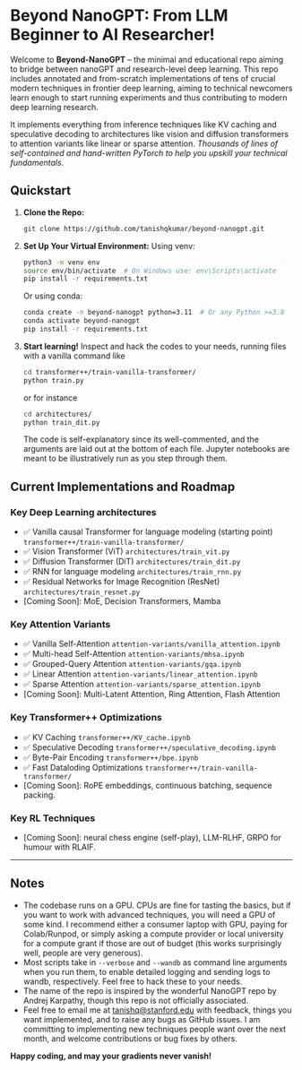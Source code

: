 # Beyond NanoGPT: From LLM Beginner to AI Researcher!

Welcome to **Beyond-NanoGPT** – the minimal and educational repo aiming to bridge between nanoGPT and research-level deep learning. 
This repo includes annotated and from-scratch implementations of tens of crucial modern techniques in frontier deep learning, aiming to technical newcomers learn enough to 
start running experiments and thus contributing to modern deep learning research. 

It implements everything from inference techniques like KV caching and speculative decoding to 
architectures like vision and diffusion transformers to attention variants like linear or sparse attention. *Thousands of lines of 
self-contained and hand-written PyTorch to help you upskill your technical fundamentals.*

## Quickstart
1. **Clone the Repo:**
   ```bash
   git clone https://github.com/tanishqkumar/beyond-nanogpt.git
   ```
2. **Set Up Your Virtual Environment:**
   Using venv:
   ```bash
   python3 -m venv env
   source env/bin/activate  # On Windows use: env\Scripts\activate
   pip install -r requirements.txt
   ```
   Or using conda:
   ```bash
   conda create -n beyond-nanogpt python=3.11  # Or any Python >=3.8
   conda activate beyond-nanogpt
   pip install -r requirements.txt
   ```
3. **Start learning!**
   Inspect and hack the codes to your needs, running files with a vanilla command like 
   ```bash
   cd transformer++/train-vanilla-transformer/
   python train.py
   ``` 
   or for instance 
   ```bash 
   cd architectures/
   python train_dit.py
   ```
   The code is self-explanatory since its well-commented, and the arguments are laid out at the bottom of each file. 
   Jupyter notebooks are meant to be illustratively run as you step through them.
   

## Current Implementations and Roadmap
### Key Deep Learning architectures
- ✅ Vanilla causal Transformer for language modeling (starting point) `transformer++/train-vanilla-transformer/`
- ✅ Vision Transformer (ViT) `architectures/train_vit.py`
- ✅ Diffusion Transformer (DiT) `architectures/train_dit.py`
- ✅ RNN for language modeling `architectures/train_rnn.py`
- ✅ Residual Networks for Image Recognition (ResNet) `architectures/train_resnet.py`
- [Coming Soon]: MoE, Decision Transformers, Mamba

### Key Attention Variants
- ✅ Vanilla Self-Attention `attention-variants/vanilla_attention.ipynb`
- ✅ Multi-head Self-Attention `attention-variants/mhsa.ipynb`
- ✅ Grouped-Query Attention `attention-variants/gqa.ipynb`
- ✅ Linear Attention `attention-variants/linear_attention.ipynb`
- ✅ Sparse Attention `attention-variants/sparse_attention.ipynb`
- [Coming Soon]: Multi-Latent Attention, Ring Attention, Flash Attention

### Key Transformer++ Optimizations
- ✅ KV Caching `transformer++/KV_cache.ipynb`
- ✅ Speculative Decoding `transformer++/speculative_decoding.ipynb`
- ✅ Byte-Pair Encoding `transformer++/bpe.ipynb`
- ✅ Fast Dataloding Optimizations `transformer++/train-vanilla-transformer/`
- [Coming Soon]: RoPE embeddings, continuous batching, sequence packing.

### Key RL Techniques
- [Coming Soon]: neural chess engine (self-play), LLM-RLHF, GRPO for humour with RLAIF. 

---

## Notes

- The codebase runs on a GPU. 
CPUs are fine for tasting the basics, but if you want to work with advanced techniques, you will need a GPU of some kind. 
I recommend either a consumer laptop with GPU, paying for Colab/Runpod, or simply asking a compute provider or local university for a compute grant if those are out of budget (this works surprisingly well, people are very generous). 
- Most scripts take in `--verbose` and `--wandb` as command line arguments when you run them, to enable detailed logging and sending logs to wandb, respectively. Feel free to hack these to your needs. 
- The name of the repo is inspired by the wonderful NanoGPT repo by Andrej Karpathy, 
though this repo is not officially associated. 
- Feel free to email me at [tanishq@stanford.edu](mailto:tanishq@stanford.edu) with feedback, things you want implemented, 
and to raise any bugs as GitHub issues. I am committing to implementing new techniques people want over the next month, and 
welcome contributions or bug fixes by others. 

**Happy coding, and may your gradients never vanish!**